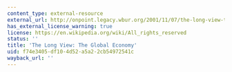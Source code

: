 ```yaml
---
content_type: external-resource
external_url: http://onpoint.legacy.wbur.org/2001/11/07/the-long-view-the-global-economy
has_external_license_warning: true
license: https://en.wikipedia.org/wiki/All_rights_reserved
status: ''
title: 'The Long View: The Global Economy'
uid: f74e3405-df10-4d52-a5a2-2cb54972541c
wayback_url: ''
---
```

